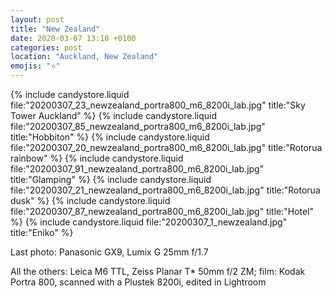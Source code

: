 ```yaml
---
layout: post
title: "New Zealand"
date: 2020-03-07 13:10 +0100
categories: post
location: "Auckland, New Zealand"
emojis: "⭐"
---
```


{% include candystore.liquid file:"20200307_23_newzealand_portra800_m6_8200i_lab.jpg" title:"Sky Tower Auckland" %}
{% include candystore.liquid file:"20200307_85_newzealand_portra800_m6_8200i_lab.jpg" title:"Hobbiton" %}
{% include candystore.liquid file:"20200307_20_newzealand_portra800_m6_8200i_lab.jpg" title:"Rotorua rainbow" %}
{% include candystore.liquid file:"20200307_91_newzealand_portra800_m6_8200i_lab.jpg" title:"Glamping" %}
{% include candystore.liquid file:"20200307_21_newzealand_portra800_m6_8200i_lab.jpg" title:"Rotorua dusk" %}
{% include candystore.liquid file:"20200307_87_newzealand_portra800_m6_8200i_lab.jpg" title:"Hotel" %}
{% include candystore.liquid file:"20200307_1_newzealand.jpg" title:"Eniko" %}

Last photo: Panasonic GX9, Lumix G 25mm f/1.7

All the others: Leica M6 TTL, Zeiss Planar T* 50mm f/2 ZM; film: Kodak Portra 800, scanned with a Plustek 8200i, edited in Lightroom 
